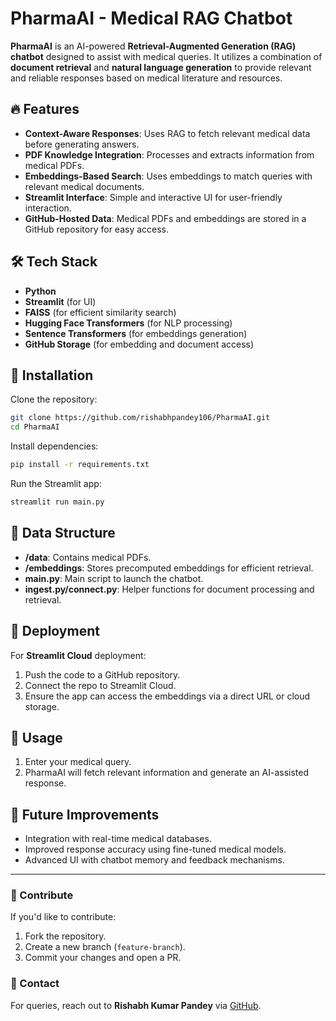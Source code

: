 # PharmaAI - Medical RAG Chatbot

**PharmaAI** is an AI-powered **Retrieval-Augmented Generation (RAG) chatbot** designed to assist with medical queries. It utilizes a combination of **document retrieval** and **natural language generation** to provide relevant and reliable responses based on medical literature and resources.

## 🔥 Features

- **Context-Aware Responses**: Uses RAG to fetch relevant medical data before generating answers.
- **PDF Knowledge Integration**: Processes and extracts information from medical PDFs.
- **Embeddings-Based Search**: Uses embeddings to match queries with relevant medical documents.
- **Streamlit Interface**: Simple and interactive UI for user-friendly interaction.
- **GitHub-Hosted Data**: Medical PDFs and embeddings are stored in a GitHub repository for easy access.

## 🛠️ Tech Stack

- **Python**
- **Streamlit** (for UI)
- **FAISS** (for efficient similarity search)
- **Hugging Face Transformers** (for NLP processing)
- **Sentence Transformers** (for embeddings generation)
- **GitHub Storage** (for embedding and document access)

## 📌 Installation

Clone the repository:

```bash
git clone https://github.com/rishabhpandey106/PharmaAI.git
cd PharmaAI
```

Install dependencies:

```bash
pip install -r requirements.txt
```

Run the Streamlit app:

```bash
streamlit run main.py
```

## 📁 Data Structure

- **/data**: Contains medical PDFs.
- **/embeddings**: Stores precomputed embeddings for efficient retrieval.
- **main.py**: Main script to launch the chatbot.
- **ingest.py/connect.py**: Helper functions for document processing and retrieval.

## 🚀 Deployment

For **Streamlit Cloud** deployment:

1. Push the code to a GitHub repository.
2. Connect the repo to Streamlit Cloud.
3. Ensure the app can access the embeddings via a direct URL or cloud storage.

## 🎯 Usage

1. Enter your medical query.
2. PharmaAI will fetch relevant information and generate an AI-assisted response.

## 🔮 Future Improvements

- Integration with real-time medical databases.
- Improved response accuracy using fine-tuned medical models.
- Advanced UI with chatbot memory and feedback mechanisms.

---

### 📢 Contribute

If you'd like to contribute:

1. Fork the repository.
2. Create a new branch (`feature-branch`).
3. Commit your changes and open a PR.

### 📩 Contact

For queries, reach out to **Rishabh Kumar Pandey** via [GitHub](https://github.com/rishabhpandey106).

